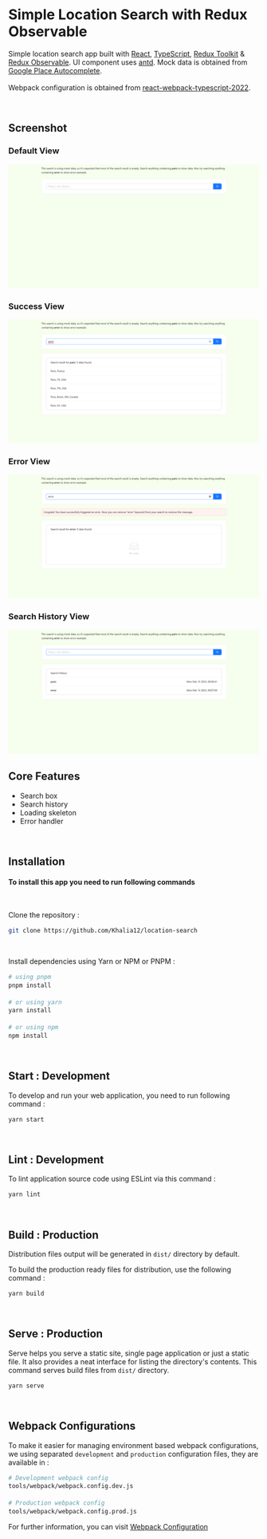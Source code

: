 # Simple Location Search with Redux Observable

Simple location search app built with [React](https://reactjs.org/), [TypeScript](https://www.typescriptlang.org/), [Redux Toolkit](https://redux-toolkit.js.org/) & [Redux Observable](https://redux-observable.js.org/). UI component uses [antd](https://ant.design/components). Mock data is obtained from [Google Place Autocomplete](https://developers.google.com/maps/documentation/places/web-service/autocomplete).<br/><br/>Webpack configuration is obtained from [react-webpack-typescript-2022](https://github.com/codesbiome/react-webpack-typescript-2022).

<br>

## Screenshot

### Default View

<img src="assets/screenshots/default_view.png" />

### Success View

<img src="assets/screenshots/success_view.png" />

### Error View

<img src="assets/screenshots/error_view.png" />

### Search History View

<img src="assets/screenshots/after_search_view.png" />

<br>

## Core Features

- Search box
- Search history
- Loading skeleton
- Error handler

<br />

## Installation

#### To install this app you need to run following commands

<br>

Clone the repository :

```bash
git clone https://github.com/Khalia12/location-search
```

<br>

Install dependencies using Yarn or NPM or PNPM :

```bash
# using pnpm
pnpm install

# or using yarn
yarn install

# or using npm
npm install
```

<br />

## Start : Development

To develop and run your web application, you need to run following command :

```bash
yarn start
```

<br />

## Lint : Development

To lint application source code using ESLint via this command :

```bash
yarn lint
```

<br />

## Build : Production

Distribution files output will be generated in `dist/` directory by default.

To build the production ready files for distribution, use the following command :

```bash
yarn build
```

<br />

## Serve : Production

Serve helps you serve a static site, single page application or just a static file. It also provides a neat interface for listing the directory's contents. This command serves build files from `dist/` directory.

```bash
yarn serve
```

<br />

## Webpack Configurations

To make it easier for managing environment based webpack configurations, we using separated `development` and `production` configuration files, they are available in :

```bash
# Development webpack config
tools/webpack/webpack.config.dev.js

# Production webpack config
tools/webpack/webpack.config.prod.js
```

For further information, you can visit [Webpack Configuration](https://webpack.js.org/configuration/)
